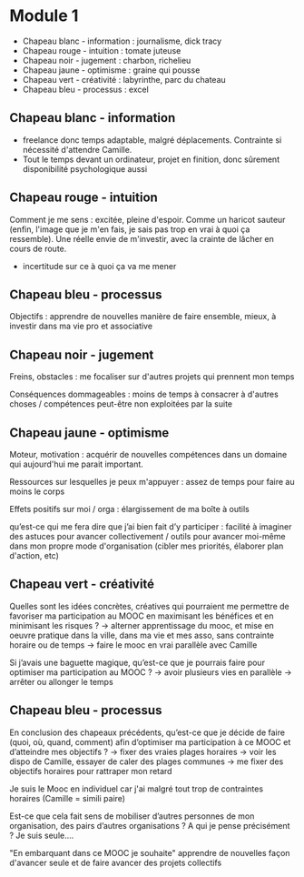 # Module 1

- Chapeau blanc - information : journalisme, dick tracy
- Chapeau rouge - intuition : tomate juteuse
- Chapeau noir  - jugement : charbon, richelieu
- Chapeau jaune - optimisme : graine qui pousse
- Chapeau vert  - créativité : labyrinthe, parc du chateau
- Chapeau bleu  - processus : excel

## Chapeau  blanc - information

  - freelance donc temps adaptable, malgré déplacements. Contrainte si nécessité d'attendre Camille.
  - Tout le temps devant un ordinateur, projet en finition, donc sûrement disponibilité psychologique aussi

## Chapeau rouge - intuition

Comment je me sens : excitée, pleine d'espoir. Comme un haricot sauteur (enfin, l'image que je m'en fais, je sais pas trop en vrai à quoi ça ressemble).
Une réelle envie de m'investir, avec la crainte de lâcher en cours de route.
+ incertitude sur ce à quoi ça va me mener

## Chapeau bleu - processus

Objectifs : apprendre de nouvelles manière de faire ensemble, mieux, à investir dans ma vie pro et associative

## Chapeau noir - jugement

Freins, obstacles : me focaliser sur d'autres projets qui prennent mon temps

Conséquences dommageables : moins de temps à consacrer à d'autres choses / compétences peut-être non exploitées par la suite

## Chapeau jaune - optimisme

Moteur, motivation : acquérir de nouvelles compétences dans un domaine qui aujourd'hui me parait important.

Ressources sur lesquelles je peux m'appuyer : assez de temps pour faire au moins le corps

Effets positifs sur moi / orga : élargissement de ma boîte à outils

qu’est-ce qui me fera dire que j’ai bien fait d’y participer : facilité à imaginer des astuces pour avancer collectivement / outils pour avancer moi-même dans mon propre mode d'organisation (cibler mes priorités, élaborer plan d'action, etc)

## Chapeau vert - créativité

Quelles sont les idées concrètes, créatives qui pourraient me permettre de favoriser ma participation au MOOC en maximisant les bénéfices et en minimisant les risques ?
-> alterner apprentissage du mooc, et mise en oeuvre pratique dans la ville, dans ma vie et mes asso, sans contrainte horaire ou de temps
-> faire le mooc en vrai parallèle avec Camille

Si j’avais une baguette magique, qu’est-ce que je pourrais faire pour optimiser ma participation au MOOC ?
-> avoir plusieurs vies en parallèle
-> arrêter ou allonger le temps

## Chapeau bleu - processus

En conclusion des chapeaux précédents, qu’est-ce que je décide de faire (quoi, où, quand, comment) afin d’optimiser ma participation à ce MOOC et d’atteindre mes objectifs ?
-> fixer des vraies plages horaires
-> voir les dispo de Camille, essayer de caler des plages communes
-> me fixer des objectifs horaires pour rattraper mon retard

Je suis le Mooc en individuel car j'ai malgré tout trop de contraintes horaires (Camille = simili paire)

Est-ce que cela fait sens de mobiliser d’autres personnes de mon organisation, des pairs d’autres organisations ? A qui je pense précisément ? Je suis seule....

"En embarquant dans ce MOOC je souhaite" apprendre de nouvelles façon d'avancer seule et de faire avancer des projets collectifs
